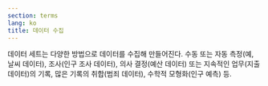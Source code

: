 ```yaml
---
section: terms
lang: ko
title: 데이터 수집
---
```


데이터 세트는 다양한 방법으로 데이터를 수집해 만들어진다. 수동 또는 자동 측정(예, 날씨 데이터), 조사(인구 조사 데이터), 의사 결정(예산 데이터) 또는 지속적인 업무(지출 데이터)의 기록, 많은 기록의 취합(범죄 데이터), 수학적 모형화(인구 예측) 등.
